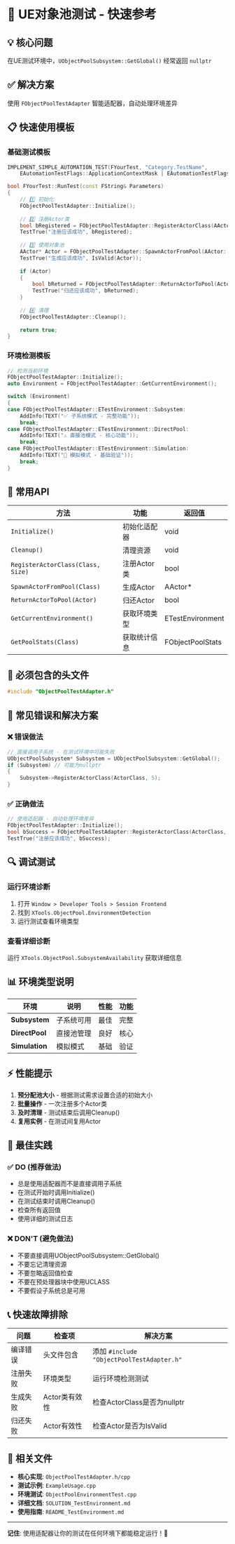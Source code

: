 # 🚀 UE对象池测试 - 快速参考

## 💡 **核心问题**
在UE测试环境中，`UObjectPoolSubsystem::GetGlobal()` 经常返回 `nullptr`

## ✅ **解决方案**
使用 `FObjectPoolTestAdapter` 智能适配器，自动处理环境差异

## 📋 **快速使用模板**

### 基础测试模板
```cpp
IMPLEMENT_SIMPLE_AUTOMATION_TEST(FYourTest, "Category.TestName", 
    EAutomationTestFlags::ApplicationContextMask | EAutomationTestFlags::ProductFilter)

bool FYourTest::RunTest(const FString& Parameters)
{
    // 1️⃣ 初始化
    FObjectPoolTestAdapter::Initialize();
    
    // 2️⃣ 注册Actor类
    bool bRegistered = FObjectPoolTestAdapter::RegisterActorClass(AActor::StaticClass(), 5);
    TestTrue("注册应该成功", bRegistered);
    
    // 3️⃣ 使用对象池
    AActor* Actor = FObjectPoolTestAdapter::SpawnActorFromPool(AActor::StaticClass());
    TestTrue("生成应该成功", IsValid(Actor));
    
    if (Actor)
    {
        bool bReturned = FObjectPoolTestAdapter::ReturnActorToPool(Actor);
        TestTrue("归还应该成功", bReturned);
    }
    
    // 4️⃣ 清理
    FObjectPoolTestAdapter::Cleanup();
    
    return true;
}
```

### 环境检测模板
```cpp
// 检测当前环境
FObjectPoolTestAdapter::Initialize();
auto Environment = FObjectPoolTestAdapter::GetCurrentEnvironment();

switch (Environment)
{
case FObjectPoolTestAdapter::ETestEnvironment::Subsystem:
    AddInfo(TEXT("✅ 子系统模式 - 完整功能"));
    break;
case FObjectPoolTestAdapter::ETestEnvironment::DirectPool:
    AddInfo(TEXT("⚠️ 直接池模式 - 核心功能"));
    break;
case FObjectPoolTestAdapter::ETestEnvironment::Simulation:
    AddInfo(TEXT("🔧 模拟模式 - 基础验证"));
    break;
}
```

## 🔧 **常用API**

| 方法 | 功能 | 返回值 |
|------|------|--------|
| `Initialize()` | 初始化适配器 | void |
| `Cleanup()` | 清理资源 | void |
| `RegisterActorClass(Class, Size)` | 注册Actor类 | bool |
| `SpawnActorFromPool(Class)` | 生成Actor | AActor* |
| `ReturnActorToPool(Actor)` | 归还Actor | bool |
| `GetCurrentEnvironment()` | 获取环境类型 | ETestEnvironment |
| `GetPoolStats(Class)` | 获取统计信息 | FObjectPoolStats |

## 🎯 **必须包含的头文件**
```cpp
#include "ObjectPoolTestAdapter.h"
```

## 🚨 **常见错误和解决方案**

### ❌ 错误做法
```cpp
// 直接调用子系统 - 在测试环境中可能失败
UObjectPoolSubsystem* Subsystem = UObjectPoolSubsystem::GetGlobal();
if (Subsystem) // 可能为nullptr
{
    Subsystem->RegisterActorClass(ActorClass, 5);
}
```

### ✅ 正确做法
```cpp
// 使用适配器 - 自动处理环境差异
FObjectPoolTestAdapter::Initialize();
bool bSuccess = FObjectPoolTestAdapter::RegisterActorClass(ActorClass, 5);
TestTrue("注册应该成功", bSuccess);
```

## 🔍 **调试测试**

### 运行环境诊断
1. 打开 `Window > Developer Tools > Session Frontend`
2. 找到 `XTools.ObjectPool.EnvironmentDetection`
3. 运行测试查看环境类型

### 查看详细诊断
运行 `XTools.ObjectPool.SubsystemAvailability` 获取详细信息

## 📊 **环境类型说明**

| 环境 | 说明 | 性能 | 功能 |
|------|------|------|------|
| **Subsystem** | 子系统可用 | 最佳 | 完整 |
| **DirectPool** | 直接池管理 | 良好 | 核心 |
| **Simulation** | 模拟模式 | 基础 | 验证 |

## ⚡ **性能提示**

1. **预分配池大小** - 根据测试需求设置合适的初始大小
2. **批量操作** - 一次注册多个Actor类
3. **及时清理** - 测试结束后调用Cleanup()
4. **复用实例** - 在测试间复用Actor

## 🎨 **最佳实践**

### ✅ DO (推荐做法)
- 总是使用适配器而不是直接调用子系统
- 在测试开始时调用Initialize()
- 在测试结束时调用Cleanup()
- 检查所有返回值
- 使用详细的测试日志

### ❌ DON'T (避免做法)
- 不要直接调用UObjectPoolSubsystem::GetGlobal()
- 不要忘记清理资源
- 不要忽略返回值检查
- 不要在预处理器块中使用UCLASS
- 不要假设子系统总是可用

## 📞 **快速故障排除**

| 问题 | 检查项 | 解决方案 |
|------|--------|----------|
| 编译错误 | 头文件包含 | 添加 `#include "ObjectPoolTestAdapter.h"` |
| 注册失败 | 环境类型 | 运行环境检测测试 |
| 生成失败 | Actor类有效性 | 检查ActorClass是否为nullptr |
| 归还失败 | Actor有效性 | 检查Actor是否为IsValid |

## 🔗 **相关文件**

- **核心实现**: `ObjectPoolTestAdapter.h/cpp`
- **测试示例**: `ExampleUsage.cpp`
- **环境测试**: `ObjectPoolEnvironmentTest.cpp`
- **详细文档**: `SOLUTION_TestEnvironment.md`
- **使用指南**: `README_TestEnvironment.md`

---

**记住**: 使用适配器让你的测试在任何环境下都能稳定运行！🎯
